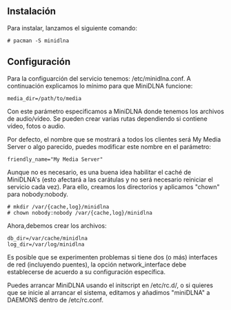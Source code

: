 ## Instalación

Para instalar, lanzamos el siguiente comando:

```
# pacman -S minidlna

```

## Configuración

Para la configuarción del servicio tenemos: /etc/minidlna.conf. A continuación explicamos lo mínimo para que MiniDLNA funcione:

```
media_dir=/path/to/media

```

Con este parámetro especificamos a MiniDLNA donde tenemos los archivos de audio/vídeo. Se pueden crear varias rutas dependiendo si contiene vídeo, fotos o audio.

Por defecto, el nombre que se mostrará a todos los clientes será My Media Server o algo parecido, puedes modificar este nombre en el parámetro:

```
friendly_name="My Media Server"

```

Aunque no es necesario, es una buena idea habilitar el caché de MiniDLNA's (esto afectará a las carátulas y no será necesario reiniciar el servicio cada vez). Para ello, creamos los directorios y aplicamos "chown" para nobody:nobody.

```
# mkdir /var/{cache,log}/minidlna
# chown nobody:nobody /var/{cache,log}/minidlna

```

Ahora,debemos crear los archivos:

```
db_dir=/var/cache/minidlna
log_dir=/var/log/minidlna

```

Es posible que se experimenten problemas si tiene dos (o más) interfaces de red (incluyendo puentes), la opción network_interface debe establecerse de acuerdo a su configuración específica.

Puedes arrancar MiniDLNA usando el initscript en /etc/rc.d/, o si quieres que se inicie al arrancar el sistema, editamos y añadimos "miniDLNA" a DAEMONS dentro de /etc/rc.conf.